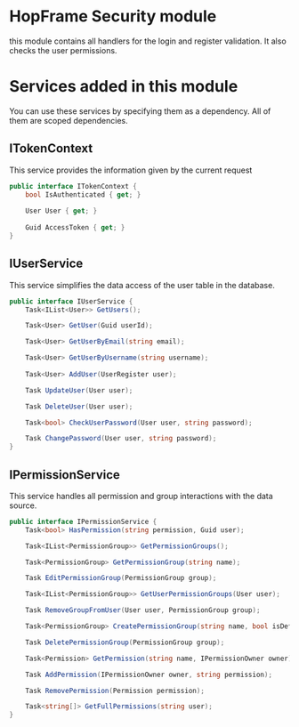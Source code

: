 # HopFrame Security module
this module contains all handlers for the login and register validation. It also checks the user permissions.

# Services added in this module
You can use these services by specifying them as a dependency. All of them are scoped dependencies.

## ITokenContext
This service provides the information given by the current request

```csharp
public interface ITokenContext {
    bool IsAuthenticated { get; }
    
    User User { get; }
    
    Guid AccessToken { get; }
}
```

## IUserService
This service simplifies the data access of the user table in the database.

```csharp
public interface IUserService {
    Task<IList<User>> GetUsers();

    Task<User> GetUser(Guid userId);

    Task<User> GetUserByEmail(string email);

    Task<User> GetUserByUsername(string username);
    
    Task<User> AddUser(UserRegister user);

    Task UpdateUser(User user);

    Task DeleteUser(User user);

    Task<bool> CheckUserPassword(User user, string password);

    Task ChangePassword(User user, string password);
}
```

## IPermissionService
This service handles all permission and group interactions with the data source.

```csharp
public interface IPermissionService {
    Task<bool> HasPermission(string permission, Guid user);

    Task<IList<PermissionGroup>> GetPermissionGroups();

    Task<PermissionGroup> GetPermissionGroup(string name);

    Task EditPermissionGroup(PermissionGroup group);

    Task<IList<PermissionGroup>> GetUserPermissionGroups(User user);

    Task RemoveGroupFromUser(User user, PermissionGroup group);

    Task<PermissionGroup> CreatePermissionGroup(string name, bool isDefault = false, string description = null);

    Task DeletePermissionGroup(PermissionGroup group);

    Task<Permission> GetPermission(string name, IPermissionOwner owner);

    Task AddPermission(IPermissionOwner owner, string permission);

    Task RemovePermission(Permission permission);

    Task<string[]> GetFullPermissions(string user);
}
```
